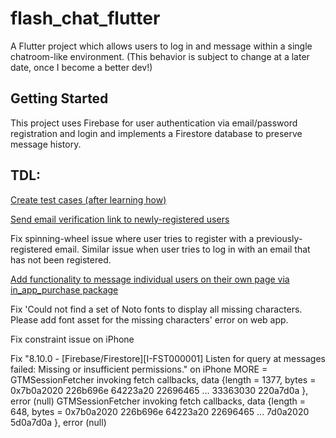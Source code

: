 # flash_chat_flutter

A Flutter project which allows users to log in and message within a single chatroom-like environment.
(This behavior is subject to change at a later date, once I become a better dev!)

## Getting Started

This project uses Firebase for user authentication via email/password registration and login and
implements a Firestore database to preserve message history.


## TDL:
[Create test cases (after learning how)](https://docs.flutter.dev/testing)

[Send email verification link to newly-registered users](https://support.google.com/firebase/answer/7000714?authuser=0)

Fix spinning-wheel issue where user tries to register with a previously-registered email.
Similar issue when user tries to log in with an email that has not been registered.

[Add functionality to message individual users on their own page via in_app_purchase package](https://pub.dev/packages/in_app_purchase)

Fix 'Could not find a set of Noto fonts to display all missing characters. 
Please add font asset for the missing characters' error on web app.

Fix constraint issue on iPhone

Fix "8.10.0 - [Firebase/Firestore][I-FST000001] 
Listen for query at messages failed: Missing or insufficient permissions." on iPhone
MORE = GTMSessionFetcher invoking fetch callbacks, data {length = 1377, bytes = 0x7b0a2020 226b696e 64223a20 22696465 ... 33363030 220a7d0a }, error (null)
GTMSessionFetcher invoking fetch callbacks, data {length = 648, bytes = 0x7b0a2020 226b696e 64223a20 22696465 ... 7d0a2020 5d0a7d0a }, error (null)

